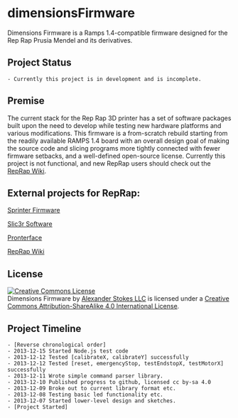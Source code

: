 dimensionsFirmware
==================

Dimensions Firmware is a Ramps 1.4-compatible firmware designed for the Rep Rap Prusia Mendel and its derivatives.

## Project Status

    - Currently this project is in development and is incomplete.

## Premise
The current stack for the Rep Rap 3D printer has a set of software packages built upon
the need to develop while testing new hardware platforms and various modifications. This
firmware is a from-scratch rebuild starting from the readily available RAMPS 1.4 board
with an overall design goal of making the source code and slicing programs more tightly
connected with fewer firmware setbacks, and a well-defined open-source license. Currently
this project is not functional, and new RepRap users should check out the [RepRap Wiki](http://reprap.org/wiki/Main_Page).

## External projects for RepRap:
[Sprinter Firmware](https://github.com/kliment/Sprinter)

[Slic3r Software](http://slic3r.org/)

[Pronterface](https://github.com/kliment/Printrun)

[RepRap Wiki](http://reprap.org/wiki/Main_Page)

## License

<a rel="license" href="http://creativecommons.org/licenses/by-sa/4.0/"><img alt="Creative Commons License" style="border-width:0" src="http://i.creativecommons.org/l/by-sa/4.0/88x31.png" /></a><br /><span xmlns:dct="http://purl.org/dc/terms/" property="dct:title">Dimensions Firmware</span> by <a xmlns:cc="http://creativecommons.org/ns#" href="https://github.com/stokes-forit/dimensionsFirmware" property="cc:attributionName" rel="cc:attributionURL">Alexander Stokes LLC</a> is licensed under a <a rel="license" href="http://creativecommons.org/licenses/by-sa/4.0/">Creative Commons Attribution-ShareAlike 4.0 International License</a>.

## Project Timeline
    - [Reverse chronological order]
    - 2013-12-15 Started Node.js test code
    - 2013-12-12 Tested [calibrateX, calibrateY] successfully
    - 2013-12-12 Tested [reset, emergencyStop, testEndstopX, testMotorX] successfully
    - 2013-12-11 Wrote simple command parser library.
    - 2013-12-10 Published progress to github, licensed cc by-sa 4.0
    - 2013-12-09 Broke out to current library format etc.
    - 2013-12-08 Testing basic led functionality etc.
	- 2013-12-07 Started lower-level design and sketches.
	- [Project Started]
